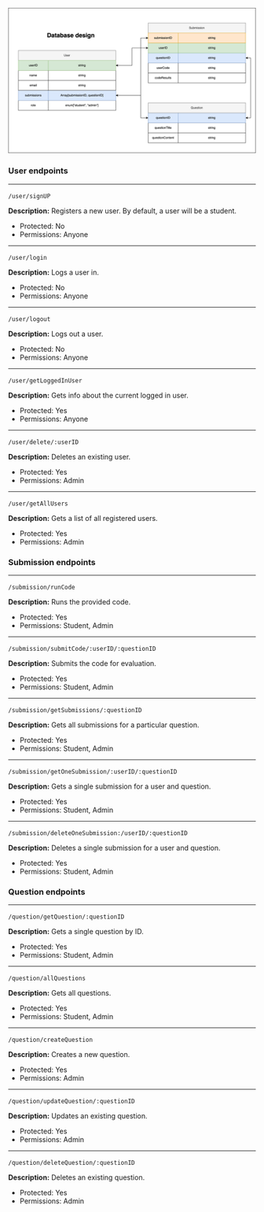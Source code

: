 ![](backendv2/misc/db_relationship.png)

### User endpoints

---

`/user/signUP`

**Description:** Registers a new user. By default, a user will be a student.

-   Protected: No
-   Permissions: Anyone

---

`/user/login`

**Description:** Logs a user in.

-   Protected: No
-   Permissions: Anyone

---

`/user/logout`

**Description:** Logs out a user.

-   Protected: No
-   Permissions: Anyone

---

`/user/getLoggedInUser`

**Description:** Gets info about the current logged in user.

-   Protected: Yes
-   Permissions: Anyone

---

`/user/delete/:userID`

**Description:** Deletes an existing user.

-   Protected: Yes
-   Permissions: Admin

---

`/user/getAllUsers`

**Description:** Gets a list of all registered users.

-   Protected: Yes
-   Permissions: Admin

### Submission endpoints

---

`/submission/runCode`

**Description:** Runs the provided code.

-   Protected: Yes
-   Permissions: Student, Admin

---

`/submission/submitCode/:userID/:questionID`

**Description:** Submits the code for evaluation.

-   Protected: Yes
-   Permissions: Student, Admin

---

`/submission/getSubmissions/:questionID`

**Description:** Gets all submissions for a particular question.

-   Protected: Yes
-   Permissions: Student, Admin

---

`/submission/getOneSubmission/:userID/:questionID`

**Description:** Gets a single submission for a user and question.

-   Protected: Yes
-   Permissions: Student, Admin

---

`/submission/deleteOneSubmission:/userID/:questionID`

**Description:** Deletes a single submission for a user and question.

-   Protected: Yes
-   Permissions: Student, Admin

### Question endpoints

---

`/question/getQuestion/:questionID`

**Description:** Gets a single question by ID.

-   Protected: Yes
-   Permissions: Student, Admin

---

`/question/allQuestions`

**Description:** Gets all questions.

-   Protected: Yes
-   Permissions: Student, Admin

---

`/question/createQuestion`

**Description:** Creates a new question.

-   Protected: Yes
-   Permissions: Admin

---

`/question/updateQuestion/:questionID`

**Description:** Updates an existing question.

-   Protected: Yes
-   Permissions: Admin

---

`/question/deleteQuestion/:questionID`

**Description:** Deletes an existing question.

-   Protected: Yes
-   Permissions: Admin
